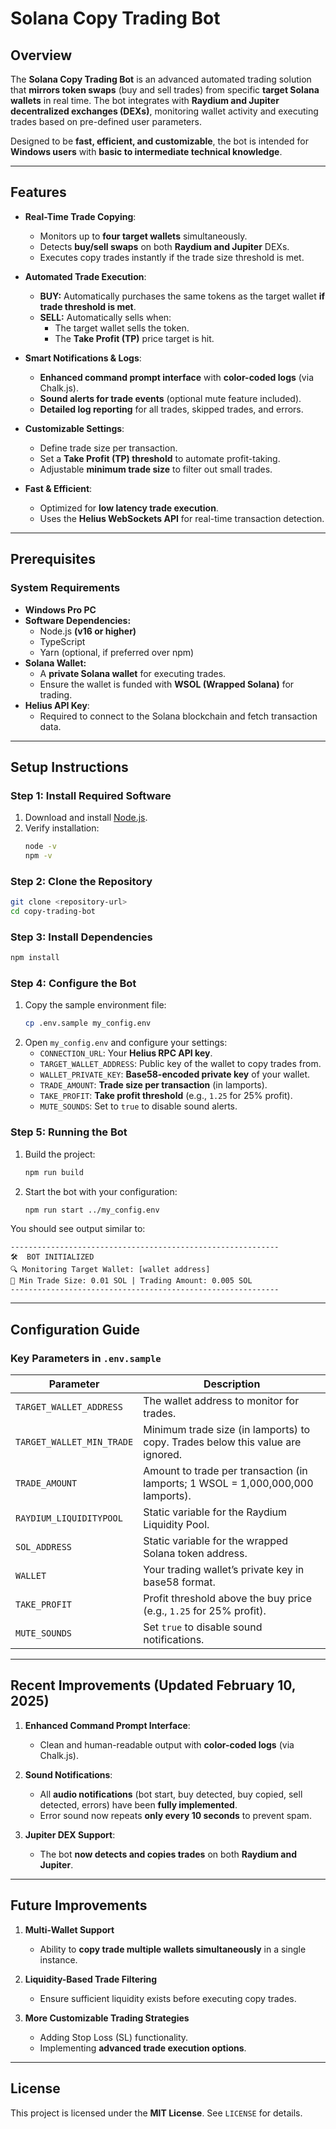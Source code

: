 # Solana Copy Trading Bot

## Overview

The **Solana Copy Trading Bot** is an advanced automated trading solution that **mirrors token swaps** (buy and sell trades) from specific **target Solana wallets** in real time. The bot integrates with **Raydium and Jupiter decentralized exchanges (DEXs)**, monitoring wallet activity and executing trades based on pre-defined user parameters.

Designed to be **fast, efficient, and customizable**, the bot is intended for **Windows users** with **basic to intermediate technical knowledge**.

---

## Features

- **Real-Time Trade Copying**:
  - Monitors up to **four target wallets** simultaneously.
  - Detects **buy/sell swaps** on both **Raydium and Jupiter** DEXs.
  - Executes copy trades instantly if the trade size threshold is met.

- **Automated Trade Execution**:
  - **BUY:** Automatically purchases the same tokens as the target wallet **if trade threshold is met**.
  - **SELL:** Automatically sells when:
    - The target wallet sells the token.
    - The **Take Profit (TP)** price target is hit.

- **Smart Notifications & Logs**:
  - **Enhanced command prompt interface** with **color-coded logs** (via Chalk.js).
  - **Sound alerts for trade events** (optional mute feature included).
  - **Detailed log reporting** for all trades, skipped trades, and errors.

- **Customizable Settings**:
  - Define trade size per transaction.
  - Set a **Take Profit (TP) threshold** to automate profit-taking.
  - Adjustable **minimum trade size** to filter out small trades.

- **Fast & Efficient**:
  - Optimized for **low latency trade execution**.
  - Uses the **Helius WebSockets API** for real-time transaction detection.

---

## Prerequisites

### **System Requirements**
- **Windows Pro PC**
- **Software Dependencies:**
  - Node.js **(v16 or higher)**
  - TypeScript
  - Yarn (optional, if preferred over npm)
- **Solana Wallet:**
  - A **private Solana wallet** for executing trades.
  - Ensure the wallet is funded with **WSOL (Wrapped Solana)** for trading.
- **Helius API Key**:
  - Required to connect to the Solana blockchain and fetch transaction data.

---

## Setup Instructions

### **Step 1: Install Required Software**

1. Download and install [Node.js](https://nodejs.org/).
2. Verify installation:
   ```bash
   node -v
   npm -v
   ```

### **Step 2: Clone the Repository**

```bash
git clone <repository-url>
cd copy-trading-bot
```

### **Step 3: Install Dependencies**

```bash
npm install
```

### **Step 4: Configure the Bot**

1. Copy the sample environment file:
   ```bash
   cp .env.sample my_config.env
   ```
2. Open `my_config.env` and configure your settings:
   - `CONNECTION_URL`: Your **Helius RPC API key**.
   - `TARGET_WALLET_ADDRESS`: Public key of the wallet to copy trades from.
   - `WALLET_PRIVATE_KEY`: **Base58-encoded private key** of your wallet.
   - `TRADE_AMOUNT`: **Trade size per transaction** (in lamports).
   - `TAKE_PROFIT`: **Take profit threshold** (e.g., `1.25` for 25% profit).
   - `MUTE_SOUNDS`: Set to `true` to disable sound alerts.

### **Step 5: Running the Bot**

1. Build the project:
   ```bash
   npm run build
   ```
2. Start the bot with your configuration:
   ```bash
   npm run start ../my_config.env
   ```

You should see output similar to:
```
------------------------------------------------------------
🛠  BOT INITIALIZED
🔍 Monitoring Target Wallet: [wallet address]
🔹 Min Trade Size: 0.01 SOL | Trading Amount: 0.005 SOL
------------------------------------------------------------
```

---

## Configuration Guide

### **Key Parameters in `.env.sample`**

| Parameter              | Description                                                                                  |
|------------------------|----------------------------------------------------------------------------------------------|
| `TARGET_WALLET_ADDRESS`| The wallet address to monitor for trades.                                                   |
| `TARGET_WALLET_MIN_TRADE` | Minimum trade size (in lamports) to copy. Trades below this value are ignored.               |
| `TRADE_AMOUNT`         | Amount to trade per transaction (in lamports; 1 WSOL = 1,000,000,000 lamports).             |
| `RAYDIUM_LIQUIDITYPOOL` | Static variable for the Raydium Liquidity Pool.                                             |
| `SOL_ADDRESS`          | Static variable for the wrapped Solana token address.                                        |
| `WALLET`               | Your trading wallet’s private key in base58 format.                                         |
| `TAKE_PROFIT`          | Profit threshold above the buy price (e.g., `1.25` for 25% profit).                         |
| `MUTE_SOUNDS`          | Set `true` to disable sound notifications.                                                   |

---

## Recent Improvements (Updated February 10, 2025)

1. **Enhanced Command Prompt Interface**:
   - Clean and human-readable output with **color-coded logs** (via Chalk.js).

2. **Sound Notifications**:
   - All **audio notifications** (bot start, buy detected, buy copied, sell detected, errors) have been **fully implemented**.
   - Error sound now repeats **only every 10 seconds** to prevent spam.

3. **Jupiter DEX Support**:
   - The bot **now detects and copies trades** on both **Raydium and Jupiter**.

---

## Future Improvements

1. **Multi-Wallet Support**
   - Ability to **copy trade multiple wallets simultaneously** in a single instance.

2. **Liquidity-Based Trade Filtering**
   - Ensure sufficient liquidity exists before executing copy trades.

3. **More Customizable Trading Strategies**
   - Adding Stop Loss (SL) functionality.
   - Implementing **advanced trade execution options**.

---

## License

This project is licensed under the **MIT License**. See `LICENSE` for details.
